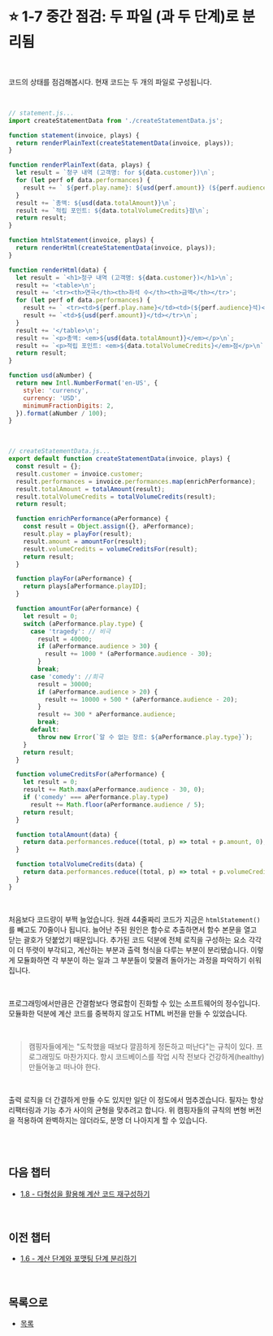 # :star: 1-7 중간 점검: 두 파일 (과 두 단계)로 분리됨

<br>

코드의 상태를 점검해봅시다. 현재 코드는 두 개의 파일로 구성됩니다.

<br>

```js
// statement.js...
import createStatementData from './createStatementData.js';

function statement(invoice, plays) {
  return renderPlainText(createStatementData(invoice, plays));
}

function renderPlainText(data, plays) {
  let result = `청구 내역 (고객명: for ${data.customer})\n`;
  for (let perf of data.performances) {
    result += ` ${perf.play.name}: ${usd(perf.amount)} (${perf.audience}석)\n`;
  }
  result += `총액: ${usd(data.totalAmount)}\n`;
  result += `적립 포인트: ${data.totalVolumeCredits}점\n`;
  return result;
}

function htmlStatement(invoice, plays) {
  return renderHtml(createStatementData(invoice, plays));
}

function renderHtml(data) {
  let result = `<h1>청구 내역 (고객명: ${data.customer})</h1>\n`;
  result += '<table>\n';
  result += '<tr><th>연극</th><th>좌석 수</th><th>금액</th></tr>';
  for (let perf of data.performances) {
    result += ` <tr><td>${perf.play.name}</td><td>(${perf.audience}석)</td>`;
    result += `<td>${usd(perf.amount)}</td></tr>\n`;
  }
  result += '</table>\n';
  result += `<p>총액: <em>${usd(data.totalAmount)}</em></p>\n`;
  result += `<p>적립 포인트: <em>${data.totalVolumeCredits}</em>점</p>\n`;
  return result;
}

function usd(aNumber) {
  return new Intl.NumberFormat('en-US', {
    style: 'currency',
    currency: 'USD',
    minimumFractionDigits: 2,
  }).format(aNumber / 100);
}
```

<br>

```js
// createStatementData.js...
export default function createStatementData(invoice, plays) {
  const result = {};
  result.customer = invoice.customer;
  result.performances = invoice.performances.map(enrichPerformance);
  result.totalAmount = totalAmount(result);
  result.totalVolumeCredits = totalVolumeCredits(result);
  return result;

  function enrichPerformance(aPerformance) {
    const result = Object.assign({}, aPerformance);
    result.play = playFor(result);
    result.amount = amountFor(result);
    result.volumeCredits = volumeCreditsFor(result);
    return result;
  }

  function playFor(aPerformance) {
    return plays[aPerformance.playID];
  }

  function amountFor(aPerformance) {
    let result = 0;
    switch (aPerformance.play.type) {
      case 'tragedy': // 비극
        result = 40000;
        if (aPerformance.audience > 30) {
          result += 1000 * (aPerformance.audience - 30);
        }
        break;
      case 'comedy': //희극
        result = 30000;
        if (aPerformance.audience > 20) {
          result += 10000 + 500 * (aPerformance.audience - 20);
        }
        result += 300 * aPerformance.audience;
        break;
      default:
        throw new Error(`알 수 없는 장르: ${aPerformance.play.type}`);
    }
    return result;
  }

  function volumeCreditsFor(aPerformance) {
    let result = 0;
    result += Math.max(aPerformance.audience - 30, 0);
    if ('comedy' === aPerformance.play.type)
      result += Math.floor(aPerformance.audience / 5);
    return result;
  }

  function totalAmount(data) {
    return data.performances.reduce((total, p) => total + p.amount, 0);
  }

  function totalVolumeCredits(data) {
    return data.performances.reduce((total, p) => total + p.volumeCredits, 0);
  }
}
```

<br>

처음보다 코드량이 부쩍 늘었습니다. 원래 44줄짜리 코드가 지금은 `htmlStatement()`를 빼고도 70줄이나 됩니다. 늘어난 주된 원인은 함수로 추출하면서 함수 본문을 열고 닫는 괄호가 덧붙었기 때문입니다. 추가된 코드 덕분에 전체 로직을 구성하는 요소 각각이 더 뚜렷이 부각되고, 계산하는 부분과 출력 형식을 다루는 부분이 분리됐습니다. 이렇게 모듈화하면 각 부분이 하는 일과 그 부분들이 맞물려 돌아가는 과정을 파악하기 쉬워집니다.

<br>

프로그래밍에서만큼은 간결함보다 명료함이 진화할 수 있는 소프트웨어의 정수입니다. 모듈화한 덕분에 계산 코드를 중복하지 않고도 HTML 버전을 만들 수 있었습니다.

<br>

> 캠핑자들에게는 "도착했을 때보다 깔끔하게 정돈하고 떠난다"는 규칙이 있다. 프로그래밍도 마찬가지다. 항시 코드베이스를 작업 시작 전보다 건강하게(healthy) 만들어놓고 떠나야 한다.

<br>

출력 로직을 더 간결하게 만들 수도 있지만 일단 이 정도에서 멈추겠습니다. 필자는 항상 리팩터링과 기능 추가 사이의 균형을 맞추려고 합니다. 위 캠핑자들의 규칙의 변형 버전을 적용하여 완벽하지는 않더라도, 분명 더 나아지게 할 수 있습니다.

<br>

<br>

## 다음 챕터

- [1.8 - 다형성을 활용해 계산 코드 재구성하기](https://github.com/Esoolgnah/Summary_of_Refactoring_2nd_Edition/blob/main/01_리팩터링_첫번째_예시/01_08_다형성을_활용해_계산_코드_재구성하기.md)

<br>

## 이전 챕터

- [1.6 - 계산 단계와 포맷팅 단계 분리하기](https://github.com/Esoolgnah/Summary_of_Refactoring_2nd_Edition/blob/main/01_리팩터링_첫번째_예시/01_06_계산_단계와_포맷팅_단계_분리하기.md)

<br>

## 목록으로

- [목록](https://github.com/Esoolgnah/Summary_of_Refactoring_2nd_Edition/blob/main/01_리팩터링_첫번째_예시/01_00_리팩터링_첫번째_예시.md)
